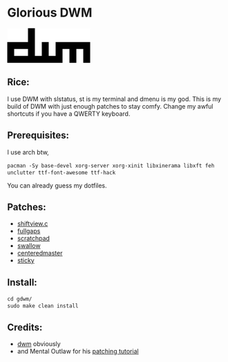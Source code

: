# Glorious DWM

![DWM logo](dwm.png)

## Rice:
I use DWM with slstatus, st is my terminal and dmenu is my god.
This is my build of DWM with just enough patches to stay comfy.
Change my awful shortcuts if you have a QWERTY keyboard.

## Prerequisites:
I use arch btw,
```
pacman -Sy base-devel xorg-server xorg-xinit libxinerama libxft feh unclutter ttf-font-awesome ttf-hack
```
You can already guess my dotfiles.

## Patches:

- [shiftview.c](https://lists.suckless.org/dev/att-7590/shiftview.c)
- [fullgaps](https://dwm.suckless.org/patches/fullgaps/)
- [scratchpad](https://dwm.suckless.org/patches/scratchpad/)
- [swallow](https://dwm.suckless.org/patches/swallow/)
- [centeredmaster](https://dwm.suckless.org/patches/centeredmaster/)
- [sticky](https://dwm.suckless.org/patches/sticky/)

## Install:
```
cd gdwm/
sudo make clean install
```

## Credits:

- [dwm](https://dwm.suckless.org/) obviously
- and Mental Outlaw for his [patching tutorial](https://odysee.com/@AlphaNerd:8/patching-suckless-programs-made-easy:3)

